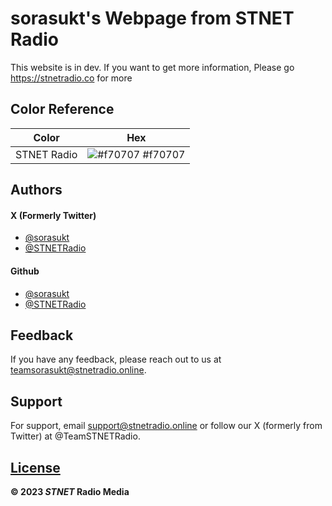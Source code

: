 
# sorasukt's Webpage from STNET Radio

This website is in dev. If you want to get more information, Please go https://stnetradio.co for more


## Color Reference

| Color             | Hex                                                                |
| ----------------------------------- | ------------------------------------------------------------------ |
| STNET Radio | ![#f70707](https://via.placeholder.com/10/f70707?text=+) #f70707 |


## Authors

#### X (Formerly Twitter)
- [@sorasukt](https://twitter.com/sorasukt)
- [@STNETRadio](https://twitter.com/STNETRadio)

#### Github
- [@sorasukt](https://Github.com/sorasukt)
- [@STNETRadio](https://Github.com/STNETRadio)


## Feedback

If you have any feedback, please reach out to us at teamsorasukt@stnetradio.online.


## Support

For support, email support@stnetradio.online or follow our X (formerly from Twitter) at @TeamSTNETRadio.


## [License](https://support.stnetrado.co)
**© 2023 *STNET* Radio Media**

